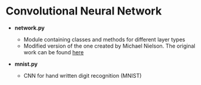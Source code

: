 # Convolutional Neural Network

* **network.py**
  * Module containing classes and methods for different layer types
  * Modified version of the one created by Michael Nielson. The original work can be found [here](https://github.com/mnielsen/neural-networks-and-deep-learning)

* **mnist.py**
  * CNN for hand written digit recognition (MNIST)
